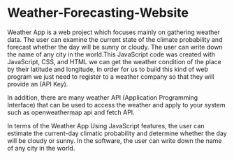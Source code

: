 # Weather-Forecasting-Website
Weather App is a web project which focuses mainly on gathering weather data. The user can examine the current state of the climate probability and forecast whether the day will be sunny or cloudy. The user can write down the name of any city in the world.This JavaScript code was created with JavaScript, CSS, and HTML we can get the weather condition of the place by their latitude and longitude, In order for us to build this kind of web program we just need to register to a weather company so that they will provide an (API Key).

In addition, there are many weather API (Application Programming Interface) that can be used to access the weather and apply to your system such as openweathermap api and fetch API.

In terms of the Weather App Using JavaScript features, the user can estimate the current-day climatic probability and determine whether the day will be cloudy or sunny. In the software, the user can write down the name of any city in the world.
